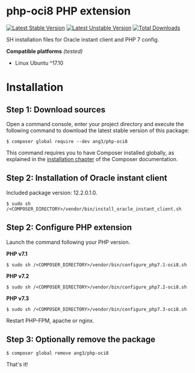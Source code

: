 php-oci8 PHP extension
======================

[![Latest Stable Version](https://poser.pugx.org/ang3/php-oci8/v/stable)](https://packagist.org/packages/ang3/php-oci8) [![Latest Unstable Version](https://poser.pugx.org/ang3/php-oci8/v/unstable)](https://packagist.org/packages/ang3/php-oci8) [![Total Downloads](https://poser.pugx.org/ang3/php-oci8/downloads)](https://packagist.org/packages/ang3/php-oci8)

SH installation files for Oracle instant client and PHP 7 config.

**Compatible platforms** *(tested)*

- Linux Ubuntu ^17.10

Installation
============

Step 1: Download sources
------------------------

Open a command console, enter your project directory and execute the
following command to download the latest stable version of this package:

```console
$ composer global require --dev ang3/php-oci8
```

This command requires you to have Composer installed globally, as explained
in the [installation chapter](https://getcomposer.org/doc/00-intro.md)
of the Composer documentation.

Step 2: Installation of Oracle instant client
---------------------------------------------

Included package version: 12.2.0.1.0.

```console
$ sudo sh /<COMPOSER_DIRECTORY>/vendor/bin/install_oracle_instant_client.sh
```

Step 2: Configure PHP extension
-------------------------------

Launch the command following your PHP version.

**PHP v7.1**
```console
$ sudo sh /<COMPOSER_DIRECTORY>/vendor/bin/configure_php7.1-oci8.sh
```

**PHP v7.2**
```console
$ sudo sh /<COMPOSER_DIRECTORY>/vendor/bin/configure_php7.2-oci8.sh
```

**PHP v7.3**
```console
$ sudo sh /<COMPOSER_DIRECTORY>/vendor/bin/configure_php7.3-oci8.sh
```

Restart PHP-FPM, apache or nginx.

Step 3: Optionally remove the package
-------------------------------------

```console
$ composer global remove ang3/php-oci8
```

That's it!